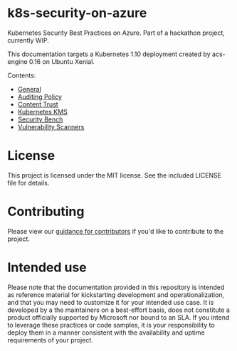 # k8s-security-on-azure
Kubernetes Security Best Practices on Azure. Part of a hackathon project, currently WIP.

This documentation targets a Kubernetes 1.10 deployment created by acs-engine 0.16 on Ubuntu Xenial.

Contents:
* [General](docs/General.md)
* [Auditing Policy](docs/AuditingPolicy.md)
* [Content Trust](docs/BuildChainTrust.md)
* [Kubernetes KMS](docs/kuberneteskms.md)
* [Security Bench](docs/SecurityBench.md)
* [Vulnerability Scanners](docs/VulnScanner.md)

# License
This project is licensed under the MIT license. See the included LICENSE file for details.

# Contributing
Please view our [guidance for contributors](CONTRIBUTORS.md) if you'd like to contribute to the project.

# Intended use
Please note that the documentation provided in this repository is intended as reference material for kickstarting development and operationalization, and that you may need to customize it for your intended use case. It is developed by a the maintainers on a best-effort basis, does not constitute a product officially supported by Microsoft nor bound to an SLA. If you intend to leverage these practices or code samples, it is your responsibility to deploy them in a manner consistent with the availability and uptime requirements of your project.
